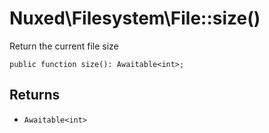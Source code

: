 # Nuxed\\Filesystem\\File::size()




Return the current file size




``` Hack
public function size(): Awaitable<int>;
```




## Returns




+ ` Awaitable<int> `